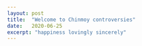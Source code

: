 ```yaml
---
layout: post
title:  "Welcome to Chinmoy controversies"
date:   2020-06-25
excerpt: "happiness lovingly sincerely"
---
```

